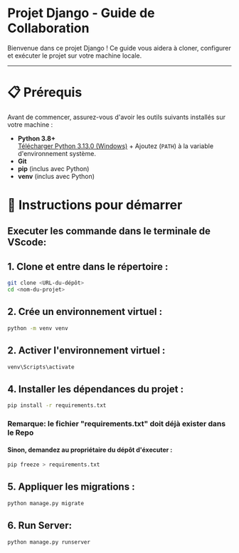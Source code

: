 # Projet Django - Guide de Collaboration

Bienvenue dans ce projet Django ! Ce guide vous aidera à cloner, configurer et exécuter le projet sur votre machine locale.

---

# 📋 Prérequis

Avant de commencer, assurez-vous d'avoir les outils suivants installés sur votre machine :

- **Python 3.8+**  
  [Télécharger Python 3.13.0 (Windows)](https://www.python.org/ftp/python/3.13.0/python-3.13.0-amd64.exe) + Ajoutez (`PATH`) à la variable d'environnement système.
- **Git**
- **pip** (inclus avec Python)
- **venv** (inclus avec Python)

# 🚀 Instructions pour démarrer
 ## Executer les commande dans le terminale de VScode:

## 1. Clone et entre dans le répertoire :
```bash
git clone <URL-du-dépôt>
cd <nom-du-projet>
```

## 2. Crée un environnement virtuel :
```bash
python -m venv venv
```

## 2. Activer l'environnement virtuel :
```bash
venv\Scripts\activate
```
## 4. Installer les dépendances du projet :
```bash
pip install -r requirements.txt
```
  ### Remarque: le fichier "requirements.txt" doit déjà exister dans le Repo
   #### Sinon, demandez au propriétaire du dépôt d'éxecuter :
  ```bash
pip freeze > requirements.txt
  ```

## 5. Appliquer les migrations :
```bash
python manage.py migrate
```

## 6. Run Server:
```bash
python manage.py runserver
```

